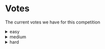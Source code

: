 # Votes
The current votes we have for this competition
<details><summary>easy</summary>

| name | score |
| --- | --- |
| MatissesProjects | 1 |


</details>


<details><summary>medium</summary>

| name | score |
| --- | --- |


</details>


<details><summary>hard</summary>

| name | score |
| --- | --- |


</details>

